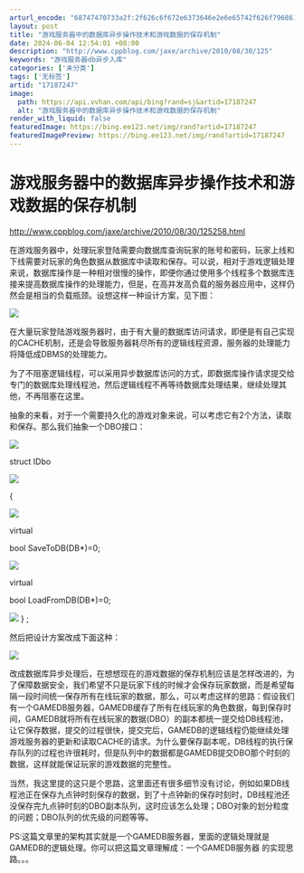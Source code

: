 ```yaml
---
arturl_encode: "68747470733a2f:2f626c6f672e6373646e2e6e65742f626f796861696c6f6e67:2f61727469636c652f64657461696c732f3137313837323437"
layout: post
title: "游戏服务器中的数据库异步操作技术和游戏数据的保存机制"
date: 2024-06-04 12:54:01 +08:00
description: "http://www.cppblog.com/jaxe/archive/2010/08/30/125"
keywords: "游戏服务器db异步入库"
categories: ['未分类']
tags: ['无标签']
artid: "17187247"
image:
  path: https://api.vvhan.com/api/bing?rand=sj&artid=17187247
  alt: "游戏服务器中的数据库异步操作技术和游戏数据的保存机制"
render_with_liquid: false
featuredImage: https://bing.ee123.net/img/rand?artid=17187247
featuredImagePreview: https://bing.ee123.net/img/rand?artid=17187247
---
```


# 游戏服务器中的数据库异步操作技术和游戏数据的保存机制

<http://www.cppblog.com/jaxe/archive/2010/08/30/125258.html>

在游戏服务器中，处理玩家登陆需要向数据库查询玩家的账号和密码，玩家上线和下线需要对玩家的角色数据从数据库中读取和保存。可以说，相对于游戏逻辑处理来说，数据库操作是一种相对很慢的操作，即便你通过使用多个线程多个数据库连接来提高数据库操作的处理能力，但是，在高并发高负载的服务器应用中，这样仍然会是相当的负载瓶颈。设想这样一种设计方案，见下图：
  
![](https://i-blog.csdnimg.cn/blog_migrate/d90e236503797958eda4390fa65712aa.png)
  
在大量玩家登陆游戏服务器时，由于有大量的数据库访问请求，即便是有自己实现的CACHE机制，还是会导致服务器耗尽所有的逻辑线程资源，服务器的处理能力将降低成DBMS的处理能力。
  
  
为了不阻塞逻辑线程，可以采用异步数据库访问的方式，即数据库操作请求提交给专门的数据库处理线程池，然后逻辑线程不再等待数据库处理结果，继续处理其他，不再阻塞在这里。
  
抽象的来看，对于一个需要持久化的游戏对象来说，可以考虑它有2个方法，读取和保存。那么我们抽象一个DBO接口：

![](https://i-blog.csdnimg.cn/blog_migrate/cbef093dcc044b2793832001e2365e43.gif)

struct
IDbo
  
![](https://i-blog.csdnimg.cn/blog_migrate/2f88ce130b654eb5dc6788e02dbcfc90.gif)

{
  
![](https://i-blog.csdnimg.cn/blog_migrate/df37983f39daa189b8c814e01a6a9011.gif)

virtual

bool
SaveToDB(DB*)=0;
  
![](https://i-blog.csdnimg.cn/blog_migrate/df37983f39daa189b8c814e01a6a9011.gif)

virtual

bool
LoadFromDB(DB*)=0;
  
![](https://i-blog.csdnimg.cn/blog_migrate/0ac3a2d53663ec01c7f7225264eeefae.gif)
}
;


  

然后把设计方案改成下面这种：
  
  
![](https://i-blog.csdnimg.cn/blog_migrate/af45f0651aa7f4475f96147e1db860e5.png)


  
  

改成数据库异步处理后，在想想现在的游戏数据的保存机制应该是怎样改进的，为了保障数据安全，我们希望不只是玩家下线的时候才会保存玩家数据，而是希望每隔一段时间统一保存所有在线玩家的数据，那么，可以考虑这样的思路：假设我们有一个GAMEDB服务器，GAMEDB缓存了所有在线玩家的角色数据，每到保存时间，GAMEDB就将所有在线玩家的数据(DBO）的副本都统一提交给DB线程池，让它保存数据，提交的过程很快，提交完后，GAMEDB的逻辑线程仍能继续处理游戏服务器的更新和读取CACHE的请求。为什么要保存副本呢，DB线程的执行保存队列的过程也许很耗时，但是队列中的数据都是GAMEDB提交DBO那个时刻的数据，这样就能保证玩家的游戏数据的完整性。
  

当然，我这里提的这只是个思路，这里面还有很多细节没有讨论，例如如果DB线程池正在保存九点钟时刻保存的数据，到了十点钟新的保存时刻时，DB线程池还没保存完九点钟时刻的DBO副本队列，这时应该怎么处理；DBO对象的划分粒度的问题；DBO队列的优先级的问题等等。
  
  

PS:这篇文章里的架构其实就是一个GAMEDB服务器，里面的逻辑处理就是GAMEDB的逻辑处理。你可以把这篇文章理解成：一个GAMEDB服务器 的实现思路。。。